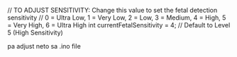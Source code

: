 // TO ADJUST SENSITIVITY: Change this value to set the fetal detection sensitivity
// 0 = Ultra Low, 1 = Very Low, 2 = Low, 3 = Medium, 4 = High, 5 = Very High, 6 = Ultra High
int currentFetalSensitivity = 4; // Default to Level 5 (High Sensitivity)

pa adjust neto sa .ino file
